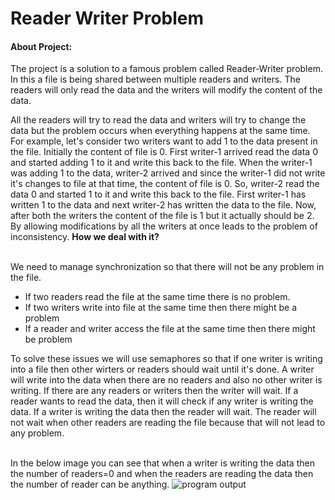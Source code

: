 <h1>Reader Writer Problem</h1>
<h4>About Project:</h4>
<p>
  The project is a solution to a famous problem called Reader-Writer problem. In this a file is being shared between multiple readers 
  and writers. The readers will only read the data and the writers will modify the content of the data.<br />
  
  All the readers will try to read the data and writers will try to change the data but the problem occurs when everything happens 
  at the same time. For example, let's consider two writers want to add 1 to the data present in the file. Initially the content 
  of file is 0. First writer-1 arrived read the data 0 and started adding 1 to it and write this back to the file. When the writer-1 
  was adding 1 to the data, writer-2 arrived and since the writer-1 did not write it's changes to file at that time, the content of 
  file is 0. So, writer-2 read the data 0 and started 1 to it and write this back to the file. First writer-1 has written 1 to the data 
  and next writer-2 has written the data to the file. Now, after both the writers the content of the file is 1 but it actually should 
  be 2. By allowing modifications by all the writers at once leads to the problem of inconsistency. <b>How we deal with it?</b><br><br>
  
  We need to manage synchronization so that there will not be any problem in the file. 
  <ul>
    <li>If two readers read the file at the same time there is no problem.</li>
    <li>If two writers write into file at the same time then there might be a problem</li>
    <li>If a reader and writer access the file at the same time then there might be problem</li>
  </ul>
  
  To solve these issues we will use semaphores so that if one writer is writing into a file then other wirters or readers 
  should wait until it's done. A writer will write into the data when there are no readers and also no other writer is writing. 
  If there are any readers or writers then the writer will wait. If a reader wants to read the data, then it will check if any 
  writer is writing the data. If a writer is writing the data then the reader will wait. The reader will not wait when other 
  readers are reading the file because that will not lead to any problem. <br /><br />
  
  In the below image you can see that when a writer is writing the data then the number of readers=0 and when the readers are 
  reading the data then the number of reader can be anything.
  <img src="https://github.com/Surya-Prakash-Reddy/Reader-Writer-Problem/blob/master/Screenshot%20(188).png" alt="program output" />
  
</p>
